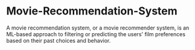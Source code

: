 # Movie-Recommendation-System
A movie recommendation system, or a movie recommender system, is an ML-based approach to filtering or predicting the users' film preferences based on their past choices and behavior.
